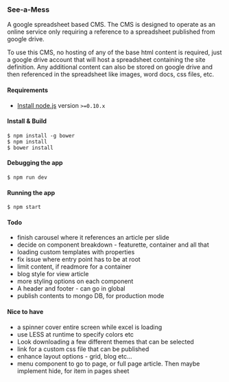 ### See-a-Mess

A google spreadsheet based CMS. The CMS is designed to operate as an online service only requiring a reference to a spreadsheet published from google drive. 

To use this CMS, no hosting of any of the base html content is required, just a google drive account that will host a spreadsheet containing the site definition. Any additional content can also be stored on google drive and then referenced in the spreadsheet like images, word docs, css files, etc.

#### Requirements

- [Install node.js](http://nodejs.org/) version `>=0.10.x`
    
#### Install & Build

    $ npm install -g bower
    $ npm install
    $ bower install

#### Debugging the app

    $ npm run dev
    
#### Running the app

    $ npm start

#### Todo

 - finish carousel where it references an article per slide
 - decide on component breakdown - featurette, container and all that
 - loading custom templates with properties
 - fix issue where entry point has to be at root
 - limit content, if readmore for a container
 - blog style for view article
 - more styling options on each component
 - A header and footer - can go in global
 - publish contents to mongo DB, for production mode
 
#### Nice to have

 - a spinner cover entire screen while excel is loading
 - use LESS at runtime to specify colors etc
 - Look downloading a few different themes that can be selected
 - link for a custom css file that can be published
 - enhance layout options - grid, blog etc...
 - menu component to go to page, or full page article. Then maybe implement hide, for item in pages sheet
